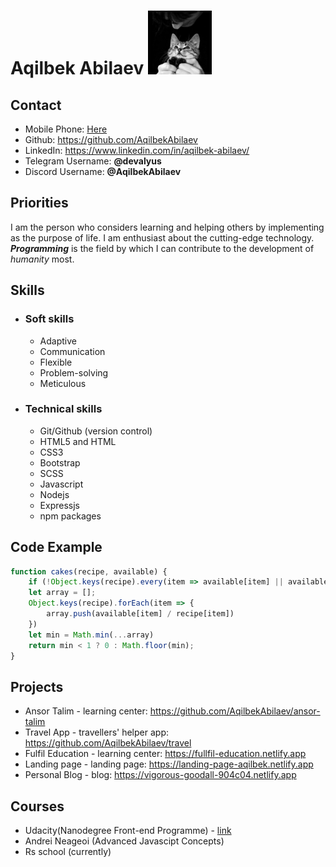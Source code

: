 # Aqilbek Abilaev              ![](./assets/photo_2022-03-22_16-38-09.jpg)

## Contact
+ Mobile Phone: [Here](+998932005056)
+ Github: <https://github.com/AqilbekAbilaev>
+ LinkedIn: <https://www.linkedin.com/in/aqilbek-abilaev/>
+ Telegram Username: **@devalyus**
+ Discord Username: **@AqilbekAbilaev**

## Priorities
I am the person who considers learning and helping others by implementing as the purpose of life. I am enthusiast about the cutting-edge technology. ***Programming*** is the field by which I can contribute to the development of _humanity_ most.

## Skills
  + ### Soft skills
    - Adaptive
    - Communication
    - Flexible
    - Problem-solving
    - Meticulous
  + ### Technical skills
    - Git/Github (version control)
    - HTML5 and HTML
    - CSS3
    - Bootstrap
    - SCSS
    - Javascript
    - Nodejs
    - Expressjs
    - npm packages

## Code Example
```javascript
function cakes(recipe, available) {
    if (!Object.keys(recipe).every(item => available[item] || available[item] < recipe[item])) return 0;
    let array = [];
    Object.keys(recipe).forEach(item => {
        array.push(available[item] / recipe[item])
    })
    let min = Math.min(...array)
    return min < 1 ? 0 : Math.floor(min);
}
```

## Projects
- Ansor Talim - learning center: <https://github.com/AqilbekAbilaev/ansor-talim>
- Travel App - travellers' helper app: <https://github.com/AqilbekAbilaev/travel>
- Fulfil Education - learning center: <https://fullfil-education.netlify.app>
- Landing page - landing page: <https://landing-page-aqilbek.netlify.app>
- Personal Blog - blog: <https://vigorous-goodall-904c04.netlify.app>

## Courses
- Udacity(Nanodegree Front-end Programme) - [link](https://confirm.udacity.com/QZ5X44QE)
- Andrei Neageoi (Advanced Javascipt Concepts)
- Rs school (currently)
